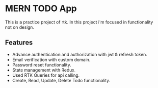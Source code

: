 # MERN TODO App

This is a practice project of rtk. In this project i'm focused in functionality not on design.

## Features

-   Advance authentication and authorization with jwt & refresh token.
-   Email verification with custom domain.
-   Password reset functionality.
-   State management with Redux.
-   Used RTK Queries for api calling.
-   Create, Read, Update, Delete Todo functionality.
